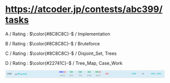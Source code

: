 # https://atcoder.jp/contests/abc399/tasks

A / Rating : $\color{#8C8C8C}-$ / Implementation

B / Rating : $\color{#8C8C8C}-$ / Bruteforce

C / Rating : $\color{#8C8C8C}-$ / Disjoint_Set, Trees

D / Rating : $\color{#22741C}-$ / Tree_Map, Case_Work

![My Image](https://github.com/kss418/Atcoder/blob/main/ABC/Images/Standings/399.png)
